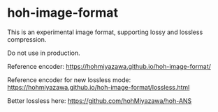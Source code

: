 # hoh-image-format

This is an experimental image format, supporting lossy and lossless compression.

Do not use in production.

Reference encoder: https://hohmiyazawa.github.io/hoh-image-format/

Reference encoder for new lossless mode: https://hohmiyazawa.github.io/hoh-image-format/lossless.html

Better lossless here: https://github.com/hohMiyazawa/hoh-ANS
